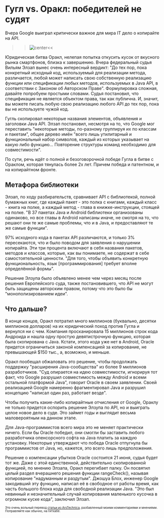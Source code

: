 # Гугл vs. Оракл: победителей не судят

Вчера Google выиграл критически важное для мира IT дело о копирайте на API.

>>![center](http://cdn.arstechnica.net/wp-content/uploads/2012/05/android-partytime.jpg)<<

Юридическая битва Оракл, нелепая попытка откусить кусок от вкусного рынка смартфонов, близка к завершению. Вчера федеральный судья Вильям Элзап вынес очень интересный вердикт: "До тех пор, пока конкретный исходный код, используемый для реализации метода, различается, любой может написать свою собственную реализацию функции или спецификации любых методов, используемых в Java API, в соответствии с Законом об Авторском Праве". Формулировка сложная, давайте попробуем простыми словами. Судья постановил, что спецификация не является объектом права, так как публична. И, значит, вы можете писать любую свою реализацию любого API до тех пор, пока вы не используете чужой код.

Гугль скопировал некоторые названия элементов, объявления и заголовки Java API. Элзап постановил, несмотря на то, что Google мог переставить "некоторые методы, по-разному группируя их по классам и пакетам", общее дерево имён "всего лишь утилитарный и функциональный набор символов, каждый из которых указывает на какую либо функцию... Повторение структуры команд необходимо для совместимости".

По сути, речь идёт о полной и безоговорочной победе Гугла в битве с Ораклом, которая тянулась более 2х лет. Причем победа и патентном, и на копирайтном фронте.

## Метафора библиотеки

Элзап, по ходу разбирательств, сравнивает API с библиотекой, полной бумажных книг, где каждый пакет - это полка с книгами, каждый класс - книга на полке, а каждый метод - глава в книжке-инструкции, стоящей на полке. "В 37 пакетах Java и Android библиотеки организованы одинаково, но все главы в Android написаны иначе, не смотря на то, что решают они те же самые проблемы, что и в Java, и предоставляют те же самые функции".

97% исходного кода в пакетах API различаются, и только 3% пересекаются, что и было поводом для заявления о нарушении копирайта. Эти три процента включают в себя названия пакетов, методов и классов, которые, как вы понимаете, не содержат в себе самостоятельной ценности. "Для того, чтобы объявить конкретную функциональность, язык [программирования] требует вполне определённой формы".

Решение Элзупа было объявлено менее чем через месяц после решения Европейского суда, также постановившего, что API не могут быть защищены авторским правом, потому что это было бы "монополизированием идеи".

## Что дальше?
В конце концов, Оракл потратил много миллионов (буквально, десятки миллионов долларов) на их юридический поход против Гугла и вернулся ни с чем. Компания просканировала  15 миллионов строк кода Андроида и нашла одну простую девятистрочную функцию, которая была скопирована с Java. Кстати, этого кода уже нет в Android, Oracle придется ограничиться законой компенсацией за копирование, не превышающей $150 тыс., а, возможно, и меньше.

Оракл пообещал обжаловать это решение, чтобы продолжать поддержку "расширения Java-сообщества" из более 9 миллионов разработчиков. "Суд опирается на идею совместимости, игнорируя тот факт, что Google разрушил совместимость между Android и всеми остальной платформой Java", говорит Oracle в своем заявлении.
Своей реализацией Google намеренно фрагментировал Java и разрушил концепцию "написал один раз, работает везде".

Чтобы получить какие-либо копирайтные отчисления от Google, Ораклу не только придется оспорить решение Элзупа по API, но и выиграть целое новое дело в суде. Это займет годы и выглядит весьма маловероятным на данном этапе.

Для Java-программистов всего мира это не меняет практически ничего. Если бы Oracle победил, они смогли бы заставить любого разработчика опенсорсного софта на Java платить за каждую установку. Некоторые утверждают что победа Oracle отпугнула бы программистов от Java, но, кажется, это всего лишь предположения.

Решение о компенсации убытков Oracle состоится 21 июня, судья будет тот же. Даже с этой единственной, действительно скопированной функцией, по мнению Элзапа, Оракл перегибает палку. Он посвятил целый раздел вчерашнего решения функции rangeCheck(), называя копирование "надуманным и раздутым". Джошуа Блох, инженер Google закодивший эту функцию, написал её в свободное от работы время, как часть большого блока кода для свободной реализации Java. "Это был невинный и незначительный случай копирования маленького кусочка в огромном куске кода", заключил Элзап.

<div style="align: right; font-size: 0.7em">Это очень вольный перевод <a href="http://arstechnica.com/tech-policy/2012/05/google-wins-crucial-api-ruling-oracles-case-decimated/">статьи из ArsTechnica</a>, разбавленный моими комментариями и мнениями. Поправляйте как обычно, на гитхабе.</div>